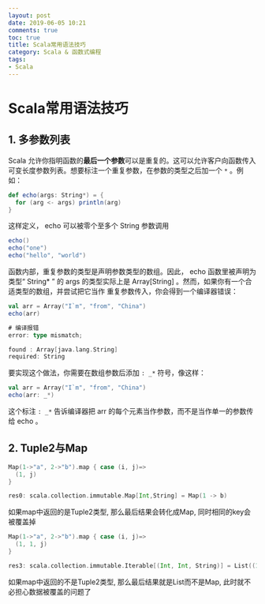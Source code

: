 ```yaml
---
layout: post
date: 2019-06-05 10:21
comments: true
toc: true
title: Scala常用语法技巧 
category: Scala & 函数式编程
tags: 
- Scala
---
```



# Scala常用语法技巧

## 1. 多参数列表

Scala 允许你指明函数的**最后一个参数**可以是重复的。这可以允许客户向函数传入可变长度参数列表。想要标注一个重复参数，在参数的类型之后加一个 `*` 。例如：

```scala
def echo(args: String*) = {
  for (arg <- args) println(arg)
}
```

这样定义， echo 可以被零个至多个 String 参数调用

```scala
echo()
echo("one")
echo("hello", "world")
```

函数内部，重复参数的类型是声明参数类型的数组。因此， echo 函数里被声明为类型“ String* ”
的 args 的类型实际上是 Array[String] 。然而，如果你有一个合适类型的数组，并尝试把它当作
重复参数传入，你会得到一个编译器错误：

```scala
val arr = Array("I`m", "from", "China")
echo(arr)

# 编译报错
error: type mismatch;

found : Array[java.lang.String]
required: String
```

要实现这个做法，你需要在数组参数后添加 `: _*` 符号，像这样：

```scala
val arr = Array("I`m", "from", "China")
echo(arr: _*)
```

这个标注 `: _*` 告诉编译器把 arr 的每个元素当作参数，而不是当作单一的参数传给 echo 。

## 2. Tuple2与Map
```scala
Map(1->"a", 2->"b").map { case (i, j)=> 
  (1, j)
}

res0: scala.collection.immutable.Map[Int,String] = Map(1 -> b)
```
如果map中返回的是Tuple2类型, 那么最后结果会转化成Map, 同时相同的key会被覆盖掉

```scala
Map(1->"a", 2->"b").map { case (i, j)=> 
  (1, 1, j)
}

res3: scala.collection.immutable.Iterable[(Int, Int, String)] = List((1,1,a), (1,1,b))
```
如果map中返回的不是Tuple2类型, 那么最后结果就是List而不是Map, 此时就不必担心数据被覆盖的问题了